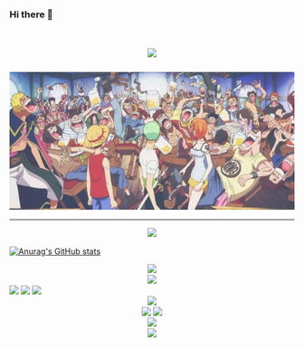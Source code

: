 <!--
**narutohyc/narutohyc** is a ✨ _special_ ✨ repository because its `README.md` (this file) appears on your GitHub profile.

Here are some ideas to get you started:
- 🔭 I’m currently working on ...
- 🌱 I’m currently learning ...
- 👯 I’m looking to collaborate on ...
- 🤔 I’m looking for help with ...
- 💬 Ask me about ...
- 📫 How to reach me: ...
- 😄 Pronouns: ...
- ⚡ Fun fact: ...
-->


### Hi there 👋
<h1 align="center">
	<a href="https://sunguoqi.com/">
		<img src="https://readme-typing-svg.herokuapp.com/?lines=console.log(%22Hello%2C%20World!%22);narutohyc小盆友祝您今天愉快!&center=true&size=27">
	</a>
</h1>


<center>
  <img src="https://raw.githubusercontent.com/hycBook/bk_index/master/chapters/res/other/%E6%B5%B7%E8%B4%BC%E7%8E%8B_%E5%AE%BD%E5%B1%8F.jpg"></center>

---

<div align="center">
	<img src="https://metrics.lecoq.io/narutohyc?template=classic&config.timezone=Asia%2FShanghai">
</div>


[![Anurag's GitHub stats](https://github-readme-stats.vercel.app/api?username=narutohyc)](https://github.com/narutohyc/github-readme-stats)



<div align="center">
	<img  src="https://github-profile-trophy.vercel.app/?username=narutohyc" />
</div>
<div align="center">
	<img  src="https://visitor-badge.glitch.me/badge?page_id=narutohyc" />
</div>



<span >
	<img  src="https://img.shields.io/badge/-HTML5-E34F26?style=flat-square&logo=html5&logoColor=white" />
	<img  src="https://img.shields.io/badge/-CSS3-1572B6?style=flat-square&logo=css3" />
	<img  src="https://img.shields.io/badge/-JavaScript-oringe?style=flat-square&logo=javascript" />
</span>


<div align="center">
	<img src="https://activity-graph.herokuapp.com/graph?username=narutohyc&theme=xcode" />
</div>


<div align="center">
	<img  src="https://github-readme-streak-stats.herokuapp.com/?user=narutohyc" height=200px/>
    <img src="https://stats.justsong.cn/api/csdn?id=u013545389"  height=200px>
</div>

<div align="center">
	<img  src="https://github-readme-streak-stats.herokuapp.com/?user=narutohyc" />
</div>


<div align="center">
	<img src="https://stats.justsong.cn/api/csdn?id=u013545389">
</div>



